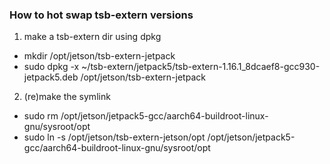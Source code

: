 ### How to hot swap tsb-extern versions

1. make a tsb-extern dir using dpkg
  * mkdir /opt/jetson/tsb-extern-jetpack
  * sudo dpkg -x ~/tsb-extern/jetpack5/tsb-extern-1.16.1_8dcaef8-gcc930-jetpack5.deb /opt/jetson/tsb-extern-jetpack

2. (re)make the symlink
  * sudo rm /opt/jetson/jetpack5-gcc/aarch64-buildroot-linux-gnu/sysroot/opt
  * sudo ln -s /opt/jetson/tsb-extern-jetson/opt /opt/jetson/jetpack5-gcc/aarch64-buildroot-linux-gnu/sysroot/opt
